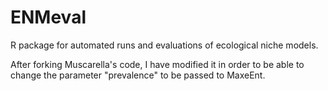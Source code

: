 # ENMeval
R package for automated runs and evaluations of ecological niche models.

After forking Muscarella's code, I have modified it in order to be able to change the parameter "prevalence" to be passed to MaxeEnt.

